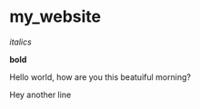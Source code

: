 # my_website

*italics*

**bold**

Hello world, how are you this beatuiful morning?

Hey another line